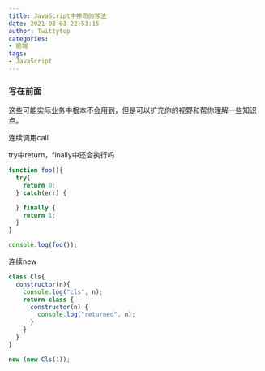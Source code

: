 ```yaml
---
title: JavaScript中神奇的写法
date: 2021-03-03 22:53:15
author: Twittytop
categories:
- 前端
tags:
- JavaScript
---
```


### 写在前面

这些可能实际业务中根本不会用到，但是可以扩充你的视野和帮你理解一些知识点。



连续调用call



try中return，finally中还会执行吗

```javascript
function foo(){
  try{
    return 0;
  } catch(err) {

  } finally {
    return 1;
  }
}

console.log(foo());
```



连续new

```javascript
class Cls{
  constructor(n){
    console.log("cls", n);
    return class {
      constructor(n) {
        console.log("returned", n);
      }
    }
  }
}

new (new Cls(1));
```

